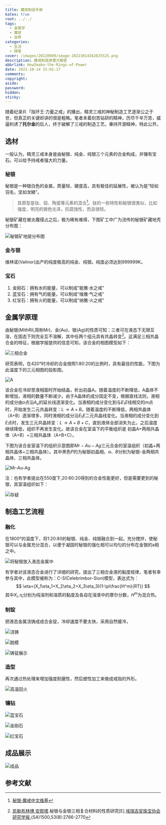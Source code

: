 ```yaml
---
title: 魔戒制造手册
katex: true
root: ../../
tags:
  - 金属学
  - 魔戒
  - 自荐
categories:
  - 生活
  - 随笔
cover: /images/20220609/image-20221014162025525.png
description: 魔戒制造原理大解密
abbrlink: How2make-the-Rings-of-Power
date: 2022-10-14 15:01:17
comments:
copyright:
aside:
password:
hidden:
sticky:
---
```



随着纪录片「指环王·力量之戒」的播出，精灵三戒的神秘制造工艺逐渐公之于世，但真正的关键却讲的很是粗略。笔者本着刻苦钻研的精神，历尽千辛万苦，威逼利诱了**托尔金**的后人，终于破解了三戒的制造工艺。秉持开源精神，特此公开。

## 选材

一般认为，精灵三戒本身是由秘银、纯金、纯银三个元素的合金构成，并镶有宝石。可以给予持戒者强大的力量。

### 秘银

秘银是一种银白色的金属，质量轻、硬度高，具有极佳的延展性，被认为是“轻如羽毛，坚如龙鳞”。

> 其原型是钛、铝、陶瓷等元素的混合[^1]。钛的一些特性和秘银很类似，比如强度，明亮的银色光泽，抗腐蚀性，而且很轻。

秘银矿藏在被炎魔侵占之后，极为稀有难得，下图矿工中广为流传的秘银矿藏地壳分布图：

![秘银矿地层分布图](/images/20220609/mithril%20%20mine.jpg)

### 金与银

维林诺(Valinor)出产的纯度极高的纯金、纯银。纯度必须达到999999K。

### 宝石

1. 金刚石：拥有水的能量，可以制成“能雅·水之戒”
2. 蓝宝石：拥有气的能量，可以制成“维雅·气之戒”
3. 红宝石：拥有火的能量，可以制成“纳雅·火之戒”

## 金属学原理

由秘银(MithRil,简称Mr)、金(Au)、银(Ag)的性质可知：三者可在液态下无限互溶，在固态下则完全互不溶解，其中任两个组元具有共晶转变[^2]。这满足三相共晶合金的特征，根据学报提供的信息可知，该合金的相图模型如下：

![三相合金](/images/20220609/%E4%B8%89%E7%9B%B8%E5%90%88%E9%87%91.png)

研究表明，在420°时冷却的合金按照1:80:20的比例时，具有最佳的性能，下图为此温度下的三元相图的投影图。

![A](/images/20220609/A.jpg)

该合金在冷却至液相面时开始结晶，析出初晶A。随着温度的不断降低，A晶体不断增加，液相的数量不断减少。由于A晶体的成分固定不变，根据直线法则，液相的成分由$o$点沿$A_o$的延长线逐渐变化。当液相的成分变化到与$E_1 E$线相交的m点时，开始发生二元共晶转变：$L\to A+B$。随着温度的不断降低，两相共晶体（A+B）逐渐增多，同时液相的成分沿$E_1 E$二元共晶线变化。当液相的成分变化到$E$点时，发生三元共晶转变：$L\to A+B+C$，直到液体全部消失为止。之后温度继续降低，组织不再发生变化。故该合金在室温下的平衡组织是 初晶A+两相共晶体（A+B）+三相共晶体（A+B+C）。

下图为该合金室温下的组织示意图即$Mr-Au-Ag$三元合金的室温组织（初晶+两相共晶体+三相共晶体）。其中黑色$P$的为秘银初晶相，$\alpha$、$B$分别为秘银-金两相共晶体、三相共晶体。

![Mr-Au-Ag](/images/20220609/image-20221015001647881.png)

注：也有学者提出在550度下,20:60:20得到的合金性能更好，但是需要更到的秘银，其室温组织如下：

![存疑](/images/20220609/image-20221015002605547.png)

## 制造工艺流程

### 融化

在1800°的温度下，将1:20:80的秘银、纯金、纯银融合到一起。充分搅拌，使秘银可以与金属充分混合，以便于凝固时秘银的强化相可以均匀的分布在金银的a相之中。

![将秘银放入液态金属中](/images/20220609/image-20221014161226223.png)

有学者对该液态合金进行了详细的研究，提出了三相合金液的黏度规律，笔者有幸参与其中，此模型被称为：C-S(Celebrimbor-Sion)模型，表达式为：
$$
\eta=(X_1\eta_1+X_2\eta_2+X_3\eta_3)(1-\pi\frac{H^m}{RT})
$$
其中$X_i,\eta_i$分别为纯溶剂和溶质的黏度及各自在溶液中的摩尔分数，$H^m$为混合热。

### 制锭

把液态金属浇铸成成合金锭，冷却速度不要太快，采用自然缓冷，

![浇铸](/images/20220609/image-20221014161414812.png)

![脱模](/images/20220609/image-20221014161447662.png)

 ![铸锭展示](/images/20220609/image-20221014161526689.png)

### 造型

再次通过热处理来增加强度耐磨性，然后塑性加工来做成戒指的外形。

![高温回火](/images/20220609/image-20221014161718385.png)

### 镶钻

![蓝宝石](/images/20220609/image-20221014161843340.png)

![金刚石](/images/20220609/image-20221014161905612.png)

![红宝石](/images/20220609/image-20221014161923748.png)

## 成品展示

![成品](/images/20220609/image-20221014162025525.png)

## 参考文献

[^1]:[秘银·魔戒中文维基](https://lotr.huijiwiki.com/wiki/%E7%A7%98%E9%93%B6)

[^2]:[凯勒布林博](https://lotr.huijiwiki.com/wiki/%E5%87%AF%E5%8B%92%E5%B8%83%E6%9E%97%E5%8D%9A),[安那塔](https://lotr.huijiwiki.com/wiki/安那塔).秘银与金银三相复合材料的性质研究[E].[埃瑞吉安珠宝协会研究学报](https://lotr.huijiwiki.com/wiki/埃瑞吉安),(SA)1500,53(8):2766-2770
